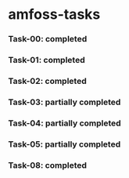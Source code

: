# amfoss-tasks

### Task-00: completed
### Task-01: completed
### Task-02: completed
### Task-03: partially completed
### Task-04: partially completed
### Task-05: partially completed
### Task-08: completed
